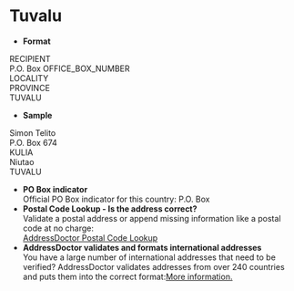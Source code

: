 Tuvalu
======

- **Format**

RECIPIENT  
P.O. Box OFFICE_BOX_NUMBER  
LOCALITY  
PROVINCE  
TUVALU
- **Sample**

Simon Telito  
P.O. Box 674  
KULIA  
Niutao  
TUVALU
- **PO Box indicator**  
Official PO Box indicator for this country: P.O. Box
- **Postal Code Lookup - Is the address correct?**  
Validate a postal address or append missing information like a postal code at no charge:  
[AddressDoctor Postal Code Lookup](http://lookup.addressdoctor.com/lookup/default.aspx?lang=en&country=TUV)
- **AddressDoctor validates and formats international addresses**  
You have a large number of international addresses that need to be verified? AddressDoctor validates addresses from over 240 countries and puts them into the correct format:[More information.](index.php?id=31&L=1)